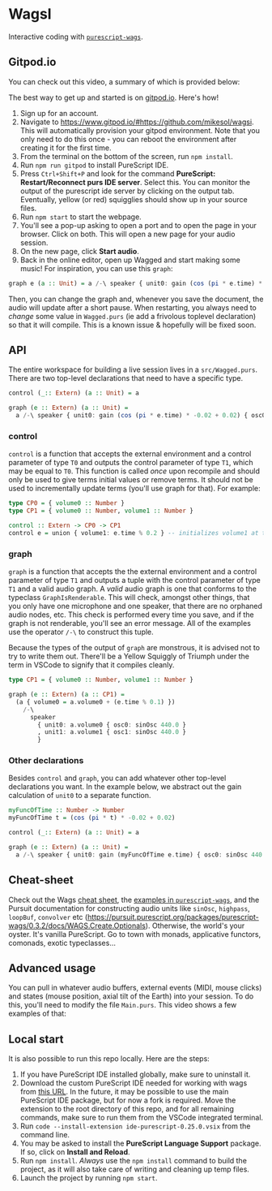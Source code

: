 # WagsI

Interactive coding with [`purescript-wags`](https://github.com/mikesol/purescript-wags).

## Gitpod.io

You can check out this video, a summary of which is provided below:

The best way to get up and started is on [gitpod.io](https://gitpod.io).  Here's how!

1. Sign up for an account.
1. Navigate to https://www.gitpod.io/#https://github.com/mikesol/wagsi. This will automatically provision your gitpod environment. Note that you only need to do this once - you can reboot the environment after creating it for the first time.
1. From the terminal on the bottom of the screen, run `npm install`.
1. Run `npm run gitpod` to install PureScript IDE.
1. Press `Ctrl+Shift+P` and look for the command **PureScript: Restart/Reconnect purs IDE server**. Select this. You can monitor the output of the purescript ide server by clicking on the output tab. Eventually, yellow (or red) squigglies should show up in your source files.
1. Run `npm start` to start the webpage.
1. You'll see a pop-up asking to open a port and to open the page in your browser. Click on both. This will open a new page for your audio session.
1. On the new page, click **Start audio**.
1. Back in the online editor, open up Wagged and start making some music! For inspiration, you can use this `graph`:

```purescript
graph e (a :: Unit) = a /-\ speaker { unit0: gain (cos (pi * e.time) * -0.02 + 0.02) { osc0: sinOsc 440.0 } }
```

Then, you can change the graph and, whenever you save the document, the audio will update after a short pause. When restarting, you always need to _change_ some value in `Wagged.purs` (ie add a frivolous toplevel declaration) so that it will compile. This is a known issue & hopefully will be fixed soon.

## API

The entire workspace for building a live session lives in a `src/Wagged.purs`. There are two top-level declarations that need to have a specific type.

```purescript
control (_:: Extern) (a :: Unit) = a

graph (e :: Extern) (a :: Unit) =
  a /-\ speaker { unit0: gain (cos (pi * e.time) * -0.02 + 0.02) { osc0: sinOsc 440.0 } }
```

### control
`control` is a function that accepts the external environment and a control parameter of type `T0` and outputs the control parameter of type `T1`, which may be equal to `T0`. This function is called _once_ upon recompile and should only be used to give terms initial values or remove terms. It should not be used to incrementally update terms (you'll use graph for that). For example:

```purescript
type CP0 = { volume0 :: Number }
type CP1 = { volume0 :: Number, volume1 :: Number }

control :: Extern -> CP0 -> CP1
control e = union { volume1: e.time % 0.2 } -- initializes volume1 at the current time mod 0.2
```

### graph

`graph` is a function that accepts the the external environment and a control parameter of type `T1` and outputs a tuple with the control parameter of type `T1` and a valid audio graph. A _valid_ audio graph is one that conforms to the typeclass `GraphIsRenderable`. This will check, amongst other things, that you only have one microphone and one speaker, that there are no orphaned audio nodes, etc. This check is performed every time you save, and if the graph is not renderable, you'll see an error message. All of the examples use the operator `/-\` to construct this tuple.

Because the types of the output of `graph` are monstrous, it is advised not to try to write them out. There'll be a Yellow Squiggly of Triumph under the term in VSCode to signify that it compiles cleanly.

```purescript
type CP1 = { volume0 :: Number, volume1 :: Number }

graph (e :: Extern) (a :: CP1) =
  (a { volume0 = a.volume0 + (e.time % 0.1) })
    /-\
      speaker
        { unit0: a.volume0 { osc0: sinOsc 440.0 }
        , unit1: a.volume1 { osc1: sinOsc 440.0 }
        }
```

### Other declarations

Besides `control` and `graph`, you can add whatever other top-level declarations you want. In the example below, we abstract out the gain calculation of `unit0` to a separate function.

```purescript
myFuncOfTime :: Number -> Number
myFuncOfTime t = (cos (pi * t) * -0.02 + 0.02)

control (_:: Extern) (a :: Unit) = a

graph (e :: Extern) (a :: Unit) =
  a /-\ speaker { unit0: gain (myFuncOfTime e.time) { osc0: sinOsc 440.0 } }
```

## Cheat-sheet

Check out the Wags [cheat sheet](https://github.com/mikesol/purescript-wags/blob/main/CHEATSHEET.md), the [examples in `purescript-wags`](https://github.com/mikesol/purescript-wags/tree/main/examples), and the Pursuit documentation for constructing audio units like `sinOsc`, `highpass`, `loopBuf`, `convolver` etc (https://pursuit.purescript.org/packages/purescript-wags/0.3.2/docs/WAGS.Create.Optionals). Otherwise, the world's your oyster. It's vanilla PureScript. Go to town with monads, applicative functors, comonads, exotic typeclasses...

## Advanced usage

You can pull in whatever audio buffers, external events (MIDI, mouse clicks) and states (mouse position, axial tilt of the Earth) into your session. To do this, you'll need to modify the file `Main.purs`. This video shows a few examples of that:

## Local start

It is also possible to run this repo locally.  Here are the steps:

1. If you have PureScript IDE installed globally, make sure to uninstall it.
1. Download the custom PureScript IDE needed for working with wags from [this URL](https://meeshkan-public-assets.s3.eu-west-1.amazonaws.com/wags/ide-purescript-0.25.0.vsix). In the future, it may be possible to use the main PureScript IDE package, but for now a fork is required. Move the extension to the root directory of this repo, and for all remaining commands, make sure to run them from the VSCode integrated terminal.
1. Run `code --install-extension ide-purescript-0.25.0.vsix` from the command line.
1. You may be asked to install the **PureScript Language Support** package. If so, click on **Install and Reload**.
1. Run `npm install`. _Always_ use the `npm install` command to build the project, as it will also take care of writing and cleaning up temp files.
1. Launch the project by running `npm start`.
